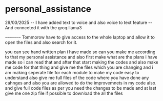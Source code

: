 # personal_assistance

29/03/2025
-- I have added text to voice and also voice to text feature
-- And connceted it with the groq llama3

-------- Tommorow have to give access to the whole laptop and allow it to open the files and also search for it.

you can see hand written plan i have made so can you make me according to that my personal assistance and also first make what are the plans i have made so i can read that and after that start making the codes and also make me code for that thing and give me the files which you are changing and i am making seperate file for each module to make my code easy to understand also give me full files of the code where you have done any cahnges and also you are allowed to do the improvemnets in my code also.
and give full code files as per you need the changes to be made and at last give me one zip file if possible to download the all the files 